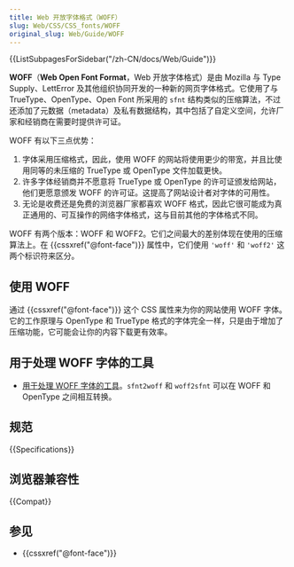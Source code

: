 ```yaml
---
title: Web 开放字体格式（WOFF）
slug: Web/CSS/CSS_fonts/WOFF
original_slug: Web/Guide/WOFF
---
```


<section id="Quick_links">
  {{ListSubpagesForSidebar("/zh-CN/docs/Web/Guide")}}
</section>

**WOFF**（**Web Open Font Format**，Web 开放字体格式）是由 Mozilla 与 Type Supply、LettError 及其他组织协同开发的一种新的网页字体格式。它使用了与 TrueType、OpenType、Open Font 所采用的 `sfnt` 结构类似的压缩算法，不过还添加了元数据（metadata）及私有数据结构，其中包括了自定义空间，允许厂家和经销商在需要时提供许可证。

WOFF 有以下三点优势：

1. 字体采用压缩格式，因此，使用 WOFF 的网站将使用更少的带宽，并且比使用同等的未压缩的 TrueType 或 OpenType 文件加载更快。
2. 许多字体经销商并不愿意将 TrueType 或 OpenType 的许可证颁发给网站，他们更愿意颁发 WOFF 的许可证。这提高了网站设计者对字体的可用性。
3. 无论是收费还是免费的浏览器厂家都喜欢 WOFF 格式，因此它很可能成为真正通用的、可互操作的网络字体格式，这与目前其他的字体格式不同。

WOFF 有两个版本：WOFF 和 WOFF2。它们之间最大的差别体现在使用的压缩算法上。在 {{cssxref("@font-face")}} 属性中，它们使用 `'woff'` 和 `'woff2'` 这两个标识符来区分。

## 使用 WOFF

通过 {{cssxref("@font-face")}} 这个 CSS 属性来为你的网站使用 WOFF 字体。它的工作原理与 OpenType 和 TrueType 格式的字体完全一样，只是由于增加了压缩功能，它可能会让你的内容下载更有效率。

## 用于处理 WOFF 字体的工具

- [用于处理 WOFF 字体的工具](https://github.com/odemiral/woff2sfnt-sfnt2woff)。`sfnt2woff` 和 `woff2sfnt` 可以在 WOFF 和 OpenType 之间相互转换。

## 规范

{{Specifications}}

## 浏览器兼容性

{{Compat}}

## 参见

- {{cssxref("@font-face")}}
